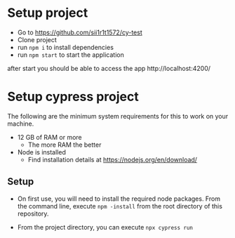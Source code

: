 # Setup project
- Go to https://github.com/sii1r1t1572/cy-test
- Clone project
- run `npm i` to install dependencies
- run `npm start` to start the application

after start you should be able to access the app http://localhost:4200/


# Setup cypress project

The following are the minimum system requirements for this to work on your machine.

- 12 GB of RAM or more
    - The more RAM the better
- Node is installed
    - Find installation details at https://nodejs.org/en/download/

## Setup

 - On first use, you will need to install the required node packages.
From the command line, execute `npm -install` from the root directory of this repository.

 - From the project directory, you can execute `npx cypress run`
